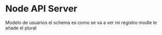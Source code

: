 # Node API Server

Modelo de usuarios el schema es como se va a ver mi registro
modle le añade el plural
